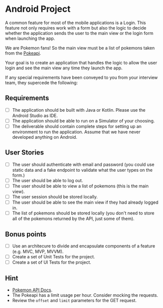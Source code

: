 # Android Project

A common feature for most of the mobile applications is a Login. This feature not only requires work with a form but also the logic to decide whether the application sends the user to the main view or the login form when launching the app.

We are Pokemon fans! So the main view must be a list of pokemons taken from the [Pokeapi](https://pokeapi.co/).

Your goal is to create an application that handles the logic to allow the user login and see the main view any time they launch the app.

If any special requirements have been conveyed to you from your interview team, they supercede the following:

## Requirements

- [ ] The application should be built with Java or Kotlin. Please use the Android Studio as IDE.
- [ ] The application should be able to run on a Simulator of your choosing.
- [ ] The deliverable should contain complete steps for setting up an environment to run the application. Assume that we have never developed anything on Android.

## User Stories

- [ ] The user should authenticate with email and password (you could use static data and a fake endpoint to validate what the user types on the form.)
- [ ] The user should be able to log out.
- [ ] The user should be able to view a list of pokemons (this is the main view).
- [ ] The user session should be stored locally.
- [ ] The user should be able to see the main view if they had already logged in.
- [ ] The list of pokemons should be stored locally (you don't need to store all of the pokemons returned by the API, just some of them).

## Bonus points

- [ ] Use an architecure to divide and encapsulate components of a feature (e.g. MVC, MVP, MVVM).
- [ ] Create a set of Unit Tests for the project.
- [ ] Create a set of UI Tests for the project.

## Hint

- [Pokemon API Docs](https://pokeapi.co/docsv2/#).
- The Pokeapi has a limit usage per hour. Consider mocking the requests.
- Review the `offset` and `limit` parameters for the GET request.
